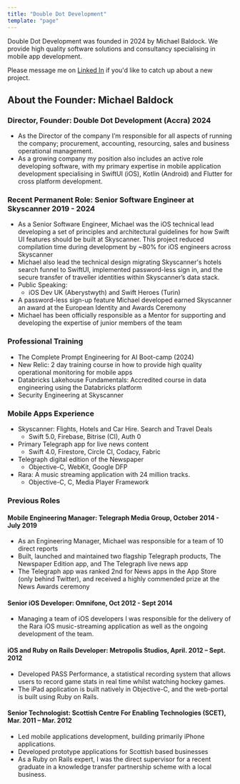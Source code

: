 ```yaml
---
title: "Double Dot Development"
template: "page"
---
```


Double Dot Development was founded in 2024 by Michael Baldock. We provide high quality software solutions and consultancy specialising in mobile app development.

Please message me on [Linked In](https://www.linkedin.com/in/michael-baldock-29aab922/) if you'd like to catch up about a new project.

## About the Founder: Michael Baldock 

### Director, Founder: Double Dot Development (Accra) 2024
- As the Director of the company I’m responsible for all aspects of running the company; procurement, accounting, resourcing, sales and business operational management.
- As a growing company my position also includes an active role developing software, with my primary expertise in mobile application development specialising in SwiftUI (iOS), Kotlin (Android) and Flutter for cross platform development.

### Recent Permanent Role: Senior Software Engineer at Skyscanner 2019 - 2024

- As a Senior Software Engineer, Michael was the iOS technical lead developing a set of principles and architectural guidelines for how Swift UI features should be built at Skyscanner. This project reduced compilation time during development by ~80% for iOS engineers across Skyscanner
- Michael also lead the technical design migrating Skyscanner's hotels search funnel to SwiftUI, implemented password-less sign in, and the secure transfer of traveller identities within Skyscanner’s data stack.
- Public Speaking:
  - iOS Dev UK (Aberystwyth) and Swift Heroes (Turin)
- A password-less sign-up feature Michael developed earned Skyscanner an award at the European Identity and Awards Ceremony
- Michael has been officially responsible as a Mentor for supporting and developing the expertise of junior members of the team

### Professional Training
- The Complete Prompt Engineering for AI Boot-camp (2024)
- New Relic: 2 day training course in how to provide high quality operational monitoring for mobile apps
- Databricks Lakehouse Fundamentals: Accredited course in data engineering using the Databricks platform
- Security Engineering at Skyscanner

### Mobile Apps Experience
- Skyscanner: Flights, Hotels and Car Hire. Search and Travel Deals
  - Swift 5.0, Firebase, Bitrise (CI), Auth 0
- Primary Telegraph app for live news content
  - Swift 4.0, Firestore, Circle CI, Codacy, Fabric
- Telegraph digital edition of the Newspaper
  - Objective-C, WebKit, Google DFP
- Rara: A music streaming application with 24 million tracks.
  - Objective-C, C, Media Player Framework

### Previous Roles
#### Mobile Engineering Manager: Telegraph Media Group, October 2014 - July 2019
- As an Engineering Manager, Michael was responsible for a team of 10 direct reports
- Built, launched and maintained two flagship Telegraph products, The Newspaper Edition app, and The Telegraph live news app
- The Telegraph app was ranked 2nd for News apps in the App Store (only behind Twitter), and received a highly commended prize at the News Awards ceremony

#### Senior iOS Developer: Omnifone, Oct 2012 - Sept 2014
- Managing a team of iOS developers I was responsible for the delivery of the Rara iOS music-streaming application as well as the ongoing development of the team.

#### iOS and Ruby on Rails Developer: Metropolis Studios, April. 2012 – Sept. 2012
- Developed PASS Performance, a statistical recording system that allows users to record game stats in real time whilst watching hockey games.
- The iPad application is built natively in Objective-C, and the web-portal is built using Ruby on Rails.

#### Senior Technologist: Scottish Centre For Enabling Technologies (SCET), Mar. 2011 – Mar. 2012
- Led mobile applications development, building primarily iPhone applications. 
- Developed prototype applications for Scottish based businesses 
- As a Ruby on Rails expert, I was the direct supervisor for a recent graduate in a knowledge transfer partnership scheme with a local business. 
